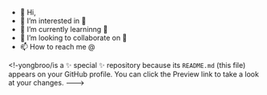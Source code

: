 - 👋 Hi,
- 👀 I’m interested in 🐉
- 🌱 I’m currently learninng 🐉
- 💞️ I’m looking to collaborate on 🐉
- 📫 How to reach me @

<!-yongbroo/is a ✨ special ✨ repository because its `README.md` (this file) appears on your GitHub profile.
You can click the Preview link to take a look at your changes.
--->
